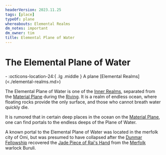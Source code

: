 ```yaml
---
headerVersion: 2023.11.25
tags: [place]
typeOf: plane
whereabouts: Elemental Realms
dm_notes: important
dm_owner: tim
title: Elemental Plane of Water
---
```

# The Elemental Plane of Water
<div class="grid cards ext-narrow-margin ext-one-column" markdown>
-    :octicons-location-24:{ .lg .middle } A plane [Elemental Realms](<./elemental-realms.md>)  
</div>


The Elemental Plane of Water is one of the [Inner Realms](<../../inner-realms.md>), separated from the [Material Plane](<../../material-plane.md>) during the [Riving](<../../../../events/ancient/riving.md>). It is a realm of endless ocean, where floating rocks provide the only surface, and those who cannot breath water quickly die. 

It is rumored that in certain deep places in the ocean on the [Material Plane](<../../material-plane.md>), one can find portals to the endless deeps of the Plane of Water.


A known portal to the Elemental Plane of Water was located in the merfolk city of Omi, but was presumed to have collapsed after the [Dunmar Fellowship](<../../../../people/pcs/dunmar-fellowship/dunmar-fellowship.md>) recovered the [Jade Piece of Rai's Hand](<../../../../campaigns/dunmari-frontier/treasure/jade-piece-of-rai-s-hand.md>) from the [Merfolk](<../../../../species/unusual-species/merfolk.md>) warlock Buruli. 



